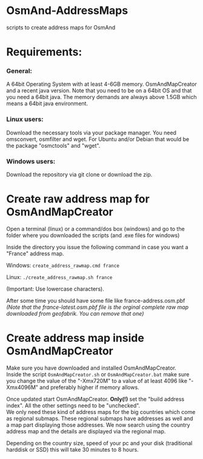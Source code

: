 # OsmAnd-AddressMaps
scripts to create address maps for OsmAnd


# Requirements:
### General:
A 64bit Operating System with at least 4-6GB memory.
OsmAndMapCreator and a recent java version. 
Note that you need to be on a 64bit OS and that you need a 64bit java. The memory demands are always above 1.5GB which means a 64bit java environment.

### Linux users:
Download the necessary tools via your package manager. You need omsconvert, osmfilter and wget.
For Ubuntu and/or Debian that would be the package "osmctools" and "wget".

### Windows users:
Download the repository via git clone or download the zip.


# Create raw address map for OsmAndMapCreator

Open a terminal (linux) or a command/dos box (windows) and go to the folder where you downloaded the scripts (and .exe files for windows)

Inside the directory you issue the following command in case you want a "France" address map.

Windows: 
`create_address_rawmap.cmd france`

Linux:
`./create_address_rawmap.sh france`

(Important: Use lowercase characters).

After some time you should have some file like france-address.osm.pbf
*(Note that the france-latest.osm.pbf file is the orginal complete raw map downloaded from geofabrik. You can remove that one)*


# Create address map inside OsmAndMapCreator
Make sure you have downloaded and installed OsmAndMapCreator.<br>
Inside the script `OsmAndMapCreator.sh` or `OsmAndMapCreator.bat` make sure you change the value of the "-Xmx720M" to a value of at least 4096 like "-Xmx4096M" and preferably higher if memory allows.

Once updated start OsmAndMapCreator. **Only(!)** set the "build address index". All the other settings need to be "unchecked".<br>
We only need these kind of address maps for the big countries which come as regional submaps. These regional submaps have addresses as well and a map part displaying those addresses. We now search using the country address map and the details are displayed via the regional map.

Depending on the country size, speed of your pc and your disk (traditional harddisk or SSD) this will take 30 minutes to 8 hours.

